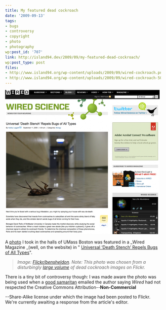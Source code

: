 ```yaml
---
title: My featured dead cockroach
date: '2009-09-13'
tags:
- bugs
- controversy
- copyright
- photo
- photography
wp:post_id: '707'
link: http://island94.dev/2009/09/my-featured-dead-cockroach/
wp:post_type: post
files:
- http://www.island94.org/wp-content/uploads/2009/09/wired-cockroach.png
- http://www.island94.org/wp-content/uploads/2009/09/wired-cockroach-500x468.png
---
```


[ ![wired-cockroach](2009-09-13-My-featured-dead-cockroach/wired-cockroach-500x468.png "wired-cockroach") ](2009-09-13-My-featured-dead-cockroach/wired-cockroach.png)

A [photo](http://www.flickr.com/photos/bensheldon/1306195094/) I took in the halls of UMass Boston was featured in a _Wired Magazine _(well, on the website) in " [Universal ‘Death Stench’ Repels Bugs of All Types](http://www.wired.com/wiredscience/2009/09/deathstench/)".

> _Image: [Flickr/bensheldon](http://www.flickr.com/photos/bensheldon/1306195094/). Note: This photo was chosen from a disturbingly [large volume](http://www.flickr.com/search/show/?q=dead+cockroach) of dead cockroach images on Flickr._

There is a tiny bit of controversy though: I was made aware the photo was being used when a [good samaritan](http://www.tomtwigg.com/) emailed the author saying _Wired_ had not respected the Creative Commons Attribution--**Non-Commercial**

--Share-Alike license under which the image had been posted to Flickr. We're currently awaiting a response from the article's editor.

